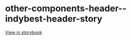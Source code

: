 # other-components-header--indybest-header-story

[View in storybook](https://raw.githack.com/Independent-Digital-News-and-Media-Ltd/indy-branch-review/PR-7766-sb/index.html?path=/story/other-components-header--indybest-header-story)